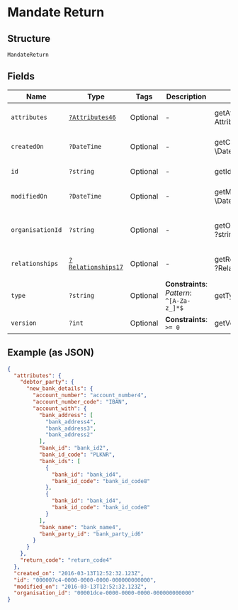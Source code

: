 
# Mandate Return

## Structure

`MandateReturn`

## Fields

| Name | Type | Tags | Description | Getter | Setter |
|  --- | --- | --- | --- | --- | --- |
| `attributes` | [`?Attributes46`](../../doc/models/attributes-46.md) | Optional | - | getAttributes(): ?Attributes46 | setAttributes(?Attributes46 attributes): void |
| `createdOn` | `?DateTime` | Optional | - | getCreatedOn(): ?\DateTime | setCreatedOn(?\DateTime createdOn): void |
| `id` | `?string` | Optional | - | getId(): ?string | setId(?string id): void |
| `modifiedOn` | `?DateTime` | Optional | - | getModifiedOn(): ?\DateTime | setModifiedOn(?\DateTime modifiedOn): void |
| `organisationId` | `?string` | Optional | - | getOrganisationId(): ?string | setOrganisationId(?string organisationId): void |
| `relationships` | [`?Relationships17`](../../doc/models/relationships-17.md) | Optional | - | getRelationships(): ?Relationships17 | setRelationships(?Relationships17 relationships): void |
| `type` | `?string` | Optional | **Constraints**: *Pattern*: `^[A-Za-z_]*$` | getType(): ?string | setType(?string type): void |
| `version` | `?int` | Optional | **Constraints**: `>= 0` | getVersion(): ?int | setVersion(?int version): void |

## Example (as JSON)

```json
{
  "attributes": {
    "debtor_party": {
      "new_bank_details": {
        "account_number": "account_number4",
        "account_number_code": "IBAN",
        "account_with": {
          "bank_address": [
            "bank_address4",
            "bank_address3",
            "bank_address2"
          ],
          "bank_id": "bank_id2",
          "bank_id_code": "PLKNR",
          "bank_ids": [
            {
              "bank_id": "bank_id4",
              "bank_id_code": "bank_id_code8"
            },
            {
              "bank_id": "bank_id4",
              "bank_id_code": "bank_id_code8"
            }
          ],
          "bank_name": "bank_name4",
          "bank_party_id": "bank_party_id6"
        }
      }
    },
    "return_code": "return_code4"
  },
  "created_on": "2016-03-13T12:52:32.123Z",
  "id": "000007c4-0000-0000-0000-000000000000",
  "modified_on": "2016-03-13T12:52:32.123Z",
  "organisation_id": "00001dce-0000-0000-0000-000000000000"
}
```

